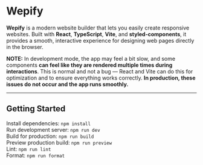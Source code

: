# Wepify

**Wepify** is a modern website builder that lets you easily create responsive websites. Built with **React**, **TypeScript**, **Vite**, and **styled-components**, it provides a smooth, interactive experience for designing web pages directly in the browser.

**NOTE:** In development mode, the app may feel a bit slow, and some components **can feel like they are rendered multiple times during interactions**. This is normal and not a bug — React and Vite can do this for optimization and to ensure everything works correctly. **In production, these issues do not occur and the app runs smoothly.**

---

## Getting Started

Install dependencies: `npm install`  
Run development server: `npm run dev`  
Build for production: `npm run build`  
Preview production build: `npm run preview`  
Lint: `npm run lint`  
Format: `npm run format`
